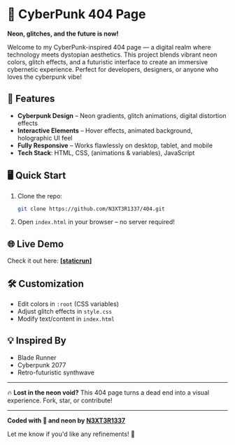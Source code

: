 # 🚀 CyberPunk 404 Page  

**Neon, glitches, and the future is now!**  

Welcome to my CyberPunk-inspired 404 page — a digital realm where technology meets dystopian aesthetics. This project blends vibrant neon colors, glitch effects, and a futuristic interface to create an immersive cybernetic experience. Perfect for developers, designers, or anyone who loves the cyberpunk vibe!  

## 🔮 Features  
- **Cyberpunk Design** – Neon gradients, glitch animations, digital distortion effects  
- **Interactive Elements** – Hover effects, animated background, holographic UI feel  
- **Fully Responsive** – Works flawlessly on desktop, tablet, and mobile  
- **Tech Stack**: HTML, CSS, (animations & variables), JavaScript  

## 🖥️ Quick Start  
1. Clone the repo:  
   ```bash  
   git clone https://github.com/N3XT3R1337/404.git  
   ```  
2. Open `index.html` in your browser – no server required!  

## 🌐 Live Demo  
Check it out here: **[[staticrun](https://whoispanaceya.staticrun.app/)]** 

## 🛠️ Customization  
- Edit colors in `:root` (CSS variables)  
- Adjust glitch effects in `style.css`  
- Modify text/content in `index.html`  


## 💡 Inspired By  
- Blade Runner  
- Cyberpunk 2077  
- Retro-futuristic synthwave  

---  
🔥 **Lost in the neon void?** This 404 page turns a dead end into a visual experience. Fork, star, or contribute!  

---  
**Coded with 💜 and neon by [N3XT3R1337](https://github.com/N3XT3R1337)**  

Let me know if you'd like any refinements! 🚀
